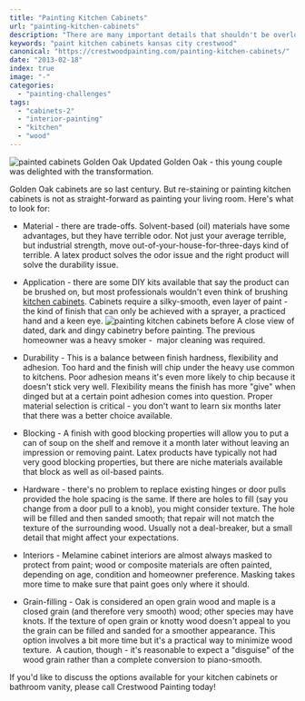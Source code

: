 ```yaml
---
title: "Painting Kitchen Cabinets"
url: "painting-kitchen-cabinets"
description: "There are many important details that shouldn't be overlooked when painting cabinets. Give us a call to you're equipped to make a good decision."
keywords: "paint kitchen cabinets kansas city crestwood"
canonical: "https://crestwoodpainting.com/painting-kitchen-cabinets/"
date: "2013-02-18"
index: true
image: "-"
categories:
  - "painting-challenges"
tags:
  - "cabinets-2"
  - "interior-painting"
  - "kitchen"
  - "wood"
---
```

![painted cabinets Golden Oak](/images/Finished-uppers_opt.jpg) Updated Golden Oak - this young couple was delighted with the transformation.

Golden Oak cabinets are so last century. But re-staining or painting kitchen cabinets is not as straight-forward as painting your living room. Here's what to look for:

- Material - there are trade-offs. Solvent-based (oil) materials have some advantages, but they have terrible odor. Not just your average terrible, but industrial strength, move out-of-your-house-for-three-days kind of terrible. A latex product solves the odor issue and the right product will solve the durability issue.
- Application - there are some DIY kits available that say the product can be brushed on, but most professionals wouldn't even think of brushing [kitchen cabinets](/cabinet-painting/). Cabinets require a silky-smooth, even layer of paint - the kind of finish that can only be achieved with a sprayer, a practiced hand and a keen eye.
![painting kitchen cabinets before](/images/cimg2382.webp) A close view of dated, dark and dingy cabinetry before painting. The previous homeowner was a heavy smoker -  major cleaning was required.

- Durability - This is a balance between finish hardness, flexibility and adhesion. Too hard and the finish will chip under the heavy use common to kitchens. Poor adhesion means it's even more likely to chip because it doesn't stick very well. Flexibility means the finish has more "give" when dinged but at a certain point adhesion comes into question. Proper material selection is critical - you don't want to learn six months later that there was a better choice available.
- Blocking - A finish with good blocking properties will allow you to put a can of soup on the shelf and remove it a month later without leaving an impression or removing paint. Latex products have typically not had very good blocking properties, but there are niche materials available that block as well as oil-based paints.
- Hardware - there's no problem to replace existing hinges or door pulls provided the hole spacing is the same. If there are holes to fill (say you change from a door pull to a knob), you might consider texture. The hole will be filled and then sanded smooth; that repair will not match the texture of the surrounding wood. Usually not a deal-breaker, but a small detail that might affect your expectations.

- Interiors - Melamine cabinet interiors are almost always masked to protect from paint; wood or composite materials are often painted, depending on age, condition and homeowner preference. Masking takes more time to make sure that paint goes only where it should.
- Grain-filling - Oak is considered an open grain wood and maple is a closed grain (and therefore very smooth) wood; other species may have knots. If the texture of open grain or knotty wood doesn't appeal to you the grain can be filled and sanded for a smoother appearance. This option involves a bit more time but it's a practical way to minimize wood texture.  A caution, though - it's reasonable to expect a "disguise" of the wood grain rather than a complete conversion to piano-smooth.

If you'd like to discuss the options available for your kitchen cabinets or bathroom vanity, please call Crestwood Painting today!

